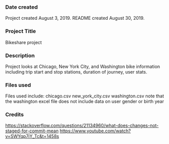 ### Date created
Project created August 3, 2019.
README created August 30, 2019.

### Project Title
Bikeshare project

### Description
Project looks at Chicago, New York City, and Washington bike information including trip start and stop stations, duration of journey, user stats.

### Files used
Files used include:
chicago.csv
new_york_city.csv
washington.csv
note that the washington excel file does not include data on user gender or birth year

### Credits
https://stackoverflow.com/questions/21134960/what-does-changes-not-staged-for-commit-mean
https://www.youtube.com/watch?v=SWYqp7iY_Tc&t=1458s
